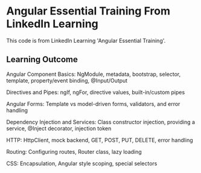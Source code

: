 # Angular Essential Training From LinkedIn Learning 

This code is from LinkedIn Learning 'Angular Essential Training'.

## Learning Outcome

Angular Component Basics: NgModule, metadata, bootstrap, selector, template, property/event binding, @Input/Output

Directives and Pipes: ngIf, ngFor, directive values, built-in/custom pipes

Angular Forms: Template vs model-driven forms, validators, and error handling 

Dependency Injection and Services: Class constructor injection, providing a service, @Inject decorator, injection token

HTTP: HttpClient, mock backend, GET, POST, PUT, DELETE, error handling

Routing: Configuring routes, Router class, lazy loading

CSS: Encapsulation, Angular style scoping, special selectors
